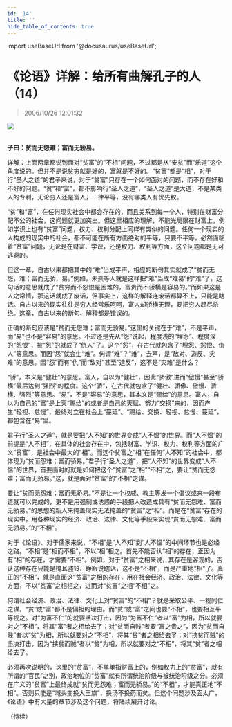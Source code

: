 ```yaml
---
id: '14'
title: ''
hide_table_of_contents: true
---
```


import useBaseUrl from '@docusaurus/useBaseUrl';

# 《论语》详解：给所有曲解孔子的人（14）

> 2006/10/26 12:01:32

<div style={{textAlign: 'center'}}>
<img src={useBaseUrl('/img/confucius/14/1.jpeg')} /><br/><br/>
</div>

**子曰：贫而无怨难；富而无骄易。**
 
详解：上面两章都说到面对“贫富”的“不相”问题，不过都是从“安贫”而“乐道”这个角度说的。但并不是说贫穷就是好的，富就是不好的。“贫富”都是“相”，对于行“圣人之道”的君子来说，对于“贫富”只存在一个如何面对的问题，而不存在好和不好的问题。“贫”和“富”，都不影响行“圣人之道”，“圣人之道”是大道，不是某类人的专利，无论穷人还是富人，一律平等，没有哪类人有优先权。
 
“贫”和“富”，在任何现实社会中都会存在的，而且关系到每一个人，特别在财富分配不公的社会，这问题就更加突出。但这里相应的理解，不能光局限在财富上，例如学识上也有“贫富”问题，权力、权利分配上同样有类似的问题。任何一个现实的人构成的现实中的社会，都不可能在所有方面绝对的平等，只要不平等，必然面临着“贫富”问题，无论是在财富、学识，还是权力、权利等方面，这个问题都是无可逃避的。

但这一章，自古以来都把其中的“难”当成平声，相应的断句其实就成了“贫而无怨，难；富而无骄，易。”例如，朱熹等人就是这样把“难”当成“难易”的“难”了，这句话的意思就成了“贫穷而不怨恨是困难的，富贵而不骄横是容易的。”而如果这是人之常情，那这话就成了废话，但事实上，这样的解释连废话都算不上，只能是瞎话。自古以来的现实往往是穷人经常乐呵呵，富人却骄横无理，要把穷人赶尽杀绝。这章，自古以来的断句、解释都是错误的。

正确的断句应该是“贫而无怨难；富而无骄易。”这里的关键在于“难”，不是平声，而“易”也不是“容易”的意思。不过还是先从“怨”说起，程度浅的“埋怨”、程度深的“怨恨”，被“怨”的就成了“仇人”了。这个“怨”，在古代就包含了“埋怨、怨恨、仇人”等意思。而因“怨”就会生“难”。何谓“难”？“难”，去声，是“敌对、造反、灾难”的意思。因“怨”而有“仇”而“敌对”甚至“造反”，这不是“灾难”是什么？

“骄”，本义是“健壮”的意思。富人，自以为“健壮”，因此“骄傲”进而“傲慢”甚至“骄横”最后达到“强烈”的程度。这个“骄”，在古代就包含了“健壮、骄傲、傲慢、骄横、强烈”等意思。“易”，不是“容易”的意思，其本义是“赐给”的意思。富人，自以为自己的“富”是上天“赐给”的或者是自己的天赋、努力“交换”来的，因而产生“轻视、怠慢”，最终对立在社会上“蔓延”。“赐给、交换、轻视、怠慢、蔓延”，都包含在“易”里。

君子行“圣人之道”，就是要把“人不知”的世界变成“人不愠”的世界。而“人不愠”的前提是“人不相”，在具体的社会存在中，包括财富、学识、权力、权利等方面的广义“贫富”，是社会中最大的“相”。而这个贫富之“相”在任何“人不知”的社会中，都体现为“贫而怨难；富而骄易。”君子行“圣人之道”，把“人不知”的世界变成“人不愠”的世界，首要面对的就是如何把这个“贫富”之“相”“不相”之，要让“贫而无怨难；富而无骄易。”这，就是面对“贫富”的“不相”之谋。

要让“贫而无怨难；富而无骄易。”不是让一个权威、教主等发一个倡议或来一段布道就可以完成的，更不是用强制或诱惑的手段把人改造成具有“贫而无怨难、富而无骄易。”的思想的新人来掩盖现实无法掩盖的“贫富”之“相”。而是在“贫富”存在的现实中，用各种现实的经济、政治、法律、文化等手段来实现“贫而无怨难、富而无骄易。”的“不相”。

对于《论语》、对于儒家来说，“不相”是“人不知”到“人不愠”的中间环节也是必经之路。“不相”是“相而不相”，不以“相”相之。首先不能否认“相”的存在，正因为有“相”的存在，才需要“不相”。例如，对于“贫富”之相来说，其存在是客观的，否认这种存在只能是掩耳盗铃、睁眼说瞎话，这不是“不相”，而是严重地“相”了。真正的“不相”，就是直面这“贫富”之相的存在，用在社会经济、政治、法律、文化等方面，不以“贫富”之相相之，进而对“贫富”之相“不相”之。

何谓社会经济、政治、法律、文化上对“贫富”的“不相”？就是采取公平、一视同仁之谋，“贫”或“富”都不是偏袒的理由。而“贫”或“富”之间也要“不相”，也要相互平等视之。对“为富不仁”的就要坚决打击，因为“为富不仁”者以“富”为相，所以就要对之“不相”，将其“富”者之相给去了；对“贫而自贱”者要“富之贵之”，因为“贫而自贱”者以“贫”为相，所以就要对之“不相”，将其“贫”者之相给去了；对“挟贫而贼”的坚决打击，因为“挟贫而贼”者以“贫”为相，所以就要对之“不相”，将其“贫”者之相给去了。

必须再次说明的，这里的“贫富”，不单单指财富上的，例如权力上的“贫富”，就有所谓的“官民”之别，政治地位的“贫富”就有所谓统治阶级与被统治阶级之分。必须在广义的“贫富”上最终成就“贫而无怨难；富而无骄易。”的“不相”，才能真正地“不相”。否则只能是“城头变换大王旗”，换汤不换药而矣。但这个问题涉及面太广，《论语》中有大量的章节涉及这个问题，将陆续展开讨论。

（待续）